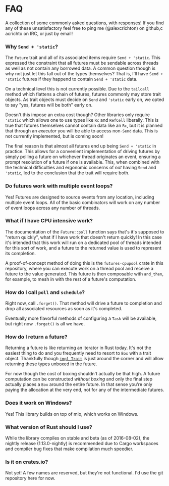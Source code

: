 # FAQ

A collection of some commonly asked questions, with responses! If you find any
of these unsatisfactory feel free to ping me (@alexcrichton) on github,c
acrichto on IRC, or just by email!

### Why `Send + 'static`?

The `Future` trait and all of its associated items require `Send + 'static`.
This expressed the constraint that all futures must be sendable across threads
as well as not contain any borrowed data. A common question though is why not
just let this fall out of the types themselves? That is, I'll have `Send +
'static` futures if they happend to contain `Send + 'static` data.

On a technical level this is not currently possible. Due to the `tailcall`
method which flattens a chain of futures, futures commonly may store trait
objects. As trait objects must decide on `Send` and `'static` early on, we opted
to say "yes, futures will be both" early on.

Doesn't this impose an extra cost though? Other libraries only require `'static`
which allows one to use types like `Rc` and `RefCell` liberally. This is true
that futures themselves cannot contain data like an `Rc`, but it is planned that
through an *executor* you will be able to access non-`Send` data. This is not
currently implemented, but is coming soon!

The final reason is that almost all futures end up being `Send + 'static` in
practice. This allows for a convenient implementation of driving futures by
simply polling a future on whichever thread originates an event, ensuring a
prompt resolution of a future if one is available. This, when combined with the
technical difficulties and ergonomic concerns of *not* having `Send` and
`'static`, led to the conclusion that the trait will require both.

### Do futures work with multiple event loops?

Yes! Futures are designed to source events from any location, including multiple
event loops. All of the basic combinators will work on any number of event loops
across any number of threads.

### What if I have CPU intensive work?

The documentation of the `Future::poll` function says that's it's supposed to
"return quickly", what if I have work that doesn't return quickly! In this case
it's intended that this work will run on a dedicated pool of threads intended
for this sort of work, and a future to the returned value is used to represent
its completion.

A proof-of-concept method of doing this is the `futures-cpupool` crate in this
repository, where you can execute work on a thread pool and receive a future to
the value generated. This future is then composable with `and_then`, for
example, to mesh in with the rest of a future's computation.

### How do I call `poll` and `schedule`?

Right now, call `.forget()`. That method will drive a future to completion and
drop all associated resources as soon as it's completed.

Eventually more flavorful methods of configuring a `Task` will be available, but
right now `.forget()` is all we have.

### How do I return a future?

Returning a future is like returning an iterator in Rust today. It's not the
easiest thing to do and you frequently need to resort to `Box` with a trait
object. Thankfully though [`impl Trait`] is just around the corner and will
allow returning these types unboxed in the future.

[`impl Trait`]: https://github.com/rust-lang/rust/issues/34511

For now though the cost of boxing shouldn't actually be that high. A future
computation can be constructed *without boxing* and only the final step actually
places a `Box` around the entire future. In that sense you're only paying the
allocation at the very end, not for any of the intermediate futures.

### Does it work on Windows?

Yes! This library builds on top of mio, which works on Windows.

### What version of Rust should I use?

While the library compiles on stable and beta (as of 2016-08-02), the nightly
release (1.13.0-nightly) is recommended due to Cargo workspaces and compiler bug
fixes that make compilation much speedier.

### Is it on crates.io?

Not yet! A few names are reserved, but they're not functional. I'd use the git
repository here for now.





















